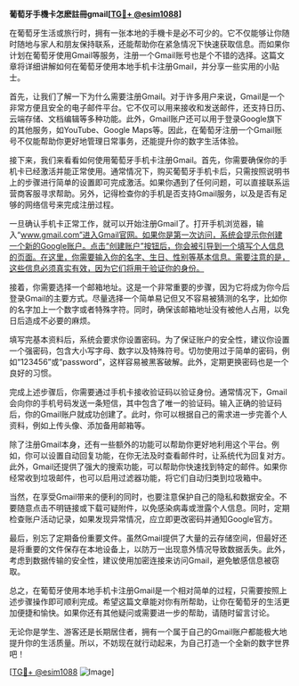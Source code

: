 **葡萄牙手機卡怎麽註冊gmail[[TG💪+ @esim1088](https://t.me/s/esim1088)]**

在葡萄牙生活或旅行时，拥有一张本地的手機卡是必不可少的。它不仅能够让你随时随地与家人和朋友保持联系，还能帮助你在紧急情况下快速获取信息。而如果你计划在葡萄牙使用Gmail等服务，注册一个Gmail账号也是个不错的选择。这篇文章将详细讲解如何在葡萄牙使用本地手机卡注册Gmail，并分享一些实用的小贴士。

首先，让我们了解一下为什么需要注册Gmail。对于许多用户来说，Gmail是一个非常方便且安全的电子邮件平台。它不仅可以用来接收和发送邮件，还支持日历、云端存储、文档编辑等多种功能。此外，Gmail账户还可以用于登录Google旗下的其他服务，如YouTube、Google Maps等。因此，在葡萄牙注册一个Gmail账号不仅能帮助你更好地管理日常事务，还能提升你的数字生活体验。

接下来，我们来看看如何使用葡萄牙手机卡注册Gmail。首先，你需要确保你的手机卡已经激活并能正常使用。通常情况下，购买葡萄牙手机卡后，只需按照说明书上的步骤进行简单的设置即可完成激活。如果你遇到了任何问题，可以直接联系运营商客服寻求帮助。另外，记得检查你的手机是否支持Gmail服务，以及是否有足够的网络信号来完成注册过程。

一旦确认手机卡正常工作，就可以开始注册Gmail了。打开手机浏览器，输入“www.gmail.com”进入Gmail官网。如果你是第一次访问，系统会提示你创建一个新的Google账户。点击“创建账户”按钮后，你会被引导到一个填写个人信息的页面。在这里，你需要输入你的名字、生日、性别等基本信息。需要注意的是，这些信息必须真实有效，因为它们将用于验证你的身份。

接着，你需要选择一个邮箱地址。这是一个非常重要的步骤，因为它将成为你今后登录Gmail的主要方式。尽量选择一个简单易记但又不容易被猜测的名字，比如你的名字加上一个数字或者特殊字符。同时，确保该邮箱地址没有被他人占用，以免日后造成不必要的麻烦。

填写完基本资料后，系统会要求你设置密码。为了保证账户的安全性，建议你设置一个强密码，包含大小写字母、数字以及特殊符号。切勿使用过于简单的密码，例如“123456”或“password”，这样容易被黑客破解。此外，定期更换密码也是一个良好的习惯。

完成上述步骤后，你需要通过手机卡接收验证码以验证身份。通常情况下，Gmail会向你的手机号码发送一条短信，其中包含了唯一的验证码。输入正确的验证码后，你的Gmail账户就成功创建了。此时，你可以根据自己的需求进一步完善个人资料，例如上传头像、添加备用邮箱等。

除了注册Gmail本身，还有一些额外的功能可以帮助你更好地利用这个平台。例如，你可以设置自动回复功能，在你无法及时查看邮件时，让系统代为回复对方。此外，Gmail还提供了强大的搜索功能，可以帮助你快速找到特定的邮件。如果你经常收到垃圾邮件，也可以启用过滤器功能，将它们自动归类到垃圾箱中。

当然，在享受Gmail带来的便利的同时，也要注意保护自己的隐私和数据安全。不要随意点击不明链接或下载可疑附件，以免感染病毒或泄露个人信息。同时，定期检查账户活动记录，如果发现异常情况，应立即更改密码并通知Google官方。

最后，别忘了定期备份重要文件。虽然Gmail提供了大量的云存储空间，但最好还是将重要的文件保存在本地设备上，以防万一出现意外情况导致数据丢失。此外，考虑到数据传输的安全性，建议使用加密连接来访问Gmail，避免敏感信息被窃取。

总之，在葡萄牙使用本地手机卡注册Gmail是一个相对简单的过程，只需要按照上述步骤操作即可顺利完成。希望这篇文章能对你有所帮助，让你在葡萄牙的生活更加便捷和愉快。如果你还有其他疑问或需要进一步的帮助，请随时留言讨论。

无论你是学生、游客还是长期居住者，拥有一个属于自己的Gmail账户都能极大地提升你的生活质量。所以，不妨现在就行动起来，为自己打造一个全新的数字世界吧！

[[TG💪+ @esim1088](https://t.me/s/esim1088) ![Image](https://i.postimg.cc/4NQfJmqS/Snipaste-2025-05-13-00-14-12.png)]